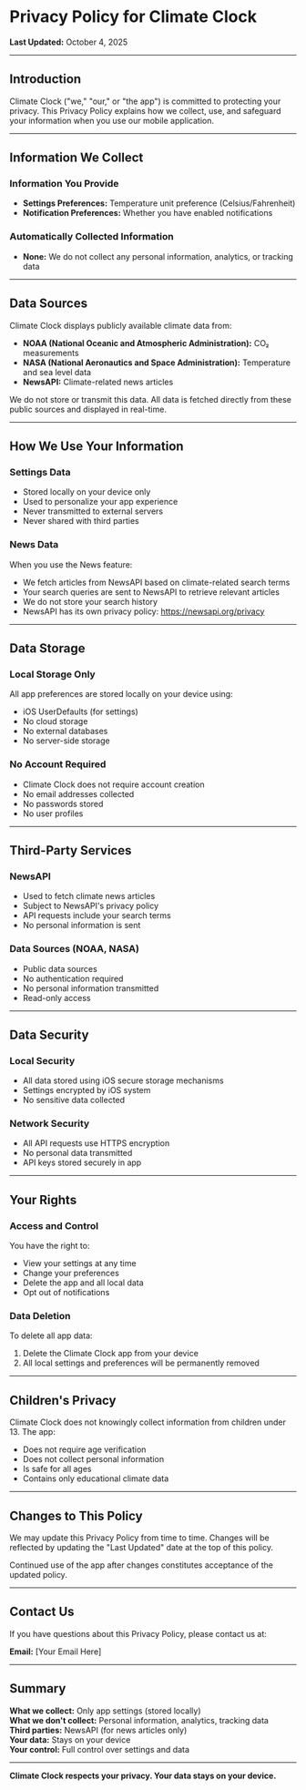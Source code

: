 # Privacy Policy for Climate Clock

**Last Updated:** October 4, 2025

---

## Introduction

Climate Clock ("we," "our," or "the app") is committed to protecting your privacy. This Privacy Policy explains how we collect, use, and safeguard your information when you use our mobile application.

---

## Information We Collect

### Information You Provide
- **Settings Preferences:** Temperature unit preference (Celsius/Fahrenheit)
- **Notification Preferences:** Whether you have enabled notifications

### Automatically Collected Information
- **None:** We do not collect any personal information, analytics, or tracking data

---

## Data Sources

Climate Clock displays publicly available climate data from:
- **NOAA (National Oceanic and Atmospheric Administration):** CO₂ measurements
- **NASA (National Aeronautics and Space Administration):** Temperature and sea level data
- **NewsAPI:** Climate-related news articles

We do not store or transmit this data. All data is fetched directly from these public sources and displayed in real-time.

---

## How We Use Your Information

### Settings Data
- Stored locally on your device only
- Used to personalize your app experience
- Never transmitted to external servers
- Never shared with third parties

### News Data
When you use the News feature:
- We fetch articles from NewsAPI based on climate-related search terms
- Your search queries are sent to NewsAPI to retrieve relevant articles
- We do not store your search history
- NewsAPI has its own privacy policy: https://newsapi.org/privacy

---

## Data Storage

### Local Storage Only
All app preferences are stored locally on your device using:
- iOS UserDefaults (for settings)
- No cloud storage
- No external databases
- No server-side storage

### No Account Required
- Climate Clock does not require account creation
- No email addresses collected
- No passwords stored
- No user profiles

---

## Third-Party Services

### NewsAPI
- Used to fetch climate news articles
- Subject to NewsAPI's privacy policy
- API requests include your search terms
- No personal information is sent

### Data Sources (NOAA, NASA)
- Public data sources
- No authentication required
- No personal information transmitted
- Read-only access

---

## Data Security

### Local Security
- All data stored using iOS secure storage mechanisms
- Settings encrypted by iOS system
- No sensitive data collected

### Network Security
- All API requests use HTTPS encryption
- No personal data transmitted
- API keys stored securely in app

---

## Your Rights

### Access and Control
You have the right to:
- View your settings at any time
- Change your preferences
- Delete the app and all local data
- Opt out of notifications

### Data Deletion
To delete all app data:
1. Delete the Climate Clock app from your device
2. All local settings and preferences will be permanently removed

---

## Children's Privacy

Climate Clock does not knowingly collect information from children under 13. The app:
- Does not require age verification
- Does not collect personal information
- Is safe for all ages
- Contains only educational climate data

---

## Changes to This Policy

We may update this Privacy Policy from time to time. Changes will be reflected by updating the "Last Updated" date at the top of this policy.

Continued use of the app after changes constitutes acceptance of the updated policy.

---

## Contact Us

If you have questions about this Privacy Policy, please contact us at:

**Email:** [Your Email Here]

---

## Summary

**What we collect:** Only app settings (stored locally)  
**What we don't collect:** Personal information, analytics, tracking data  
**Third parties:** NewsAPI (for news articles only)  
**Your data:** Stays on your device  
**Your control:** Full control over settings and data

---

**Climate Clock respects your privacy. Your data stays on your device.**
